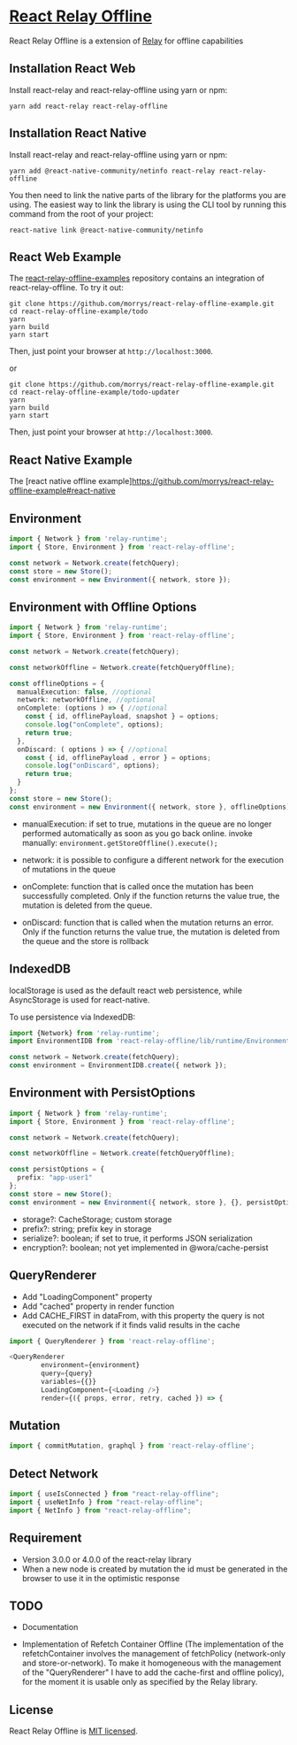 # [React Relay Offline](https://github.com/morrys/react-relay-offline)

React Relay Offline is a extension of [Relay](https://facebook.github.io/relay/) for offline capabilities

## Installation React Web

Install react-relay and react-relay-offline using yarn or npm:

```
yarn add react-relay react-relay-offline
```

## Installation React Native

Install react-relay and react-relay-offline using yarn or npm:

```
yarn add @react-native-community/netinfo react-relay react-relay-offline
```

You then need to link the native parts of the library for the platforms you are using. The easiest way to link the library is using the CLI tool by running this command from the root of your project:

`react-native link @react-native-community/netinfo`


## React Web Example

The [react-relay-offline-examples](https://github.com/morrys/react-relay-offline-example) repository contains an integration of react-relay-offline. To try it out:

```
git clone https://github.com/morrys/react-relay-offline-example.git
cd react-relay-offline-example/todo
yarn
yarn build
yarn start
```

Then, just point your browser at `http://localhost:3000`.

or

```
git clone https://github.com/morrys/react-relay-offline-example.git
cd react-relay-offline-example/todo-updater
yarn
yarn build
yarn start
```

Then, just point your browser at `http://localhost:3000`.

## React Native Example

The [react native offline example]https://github.com/morrys/react-relay-offline-example#react-native

## Environment

```ts
import { Network } from 'relay-runtime';
import { Store, Environment } from 'react-relay-offline';

const network = Network.create(fetchQuery);
const store = new Store();
const environment = new Environment({ network, store });
```

## Environment with Offline Options

```ts
import { Network } from 'relay-runtime';
import { Store, Environment } from 'react-relay-offline';

const network = Network.create(fetchQuery);

const networkOffline = Network.create(fetchQueryOffline);

const offlineOptions = { 
  manualExecution: false, //optional
  network: networkOffline, //optional
  onComplete: (options ) => { //optional
    const { id, offlinePayload, snapshot } = options;
    console.log("onComplete", options);
    return true;
  },
  onDiscard: ( options ) => { //optional
    const { id, offlinePayload , error } = options;
    console.log("onDiscard", options);
    return true;
  }
};
const store = new Store();
const environment = new Environment({ network, store }, offlineOptions);
```

* manualExecution: if set to true, mutations in the queue are no longer performed automatically as soon as you go back online. invoke manually: `environment.getStoreOffline().execute();`

* network: it is possible to configure a different network for the execution of mutations in the queue

* onComplete: function that is called once the mutation has been successfully completed. Only if the function returns the value true, the mutation is deleted from the queue.

* onDiscard: function that is called when the mutation returns an error. Only if the function returns the value true, the mutation is deleted from the queue and the store is rollback



## IndexedDB

localStorage is used as the default react web persistence, while AsyncStorage is used for react-native.

To use persistence via IndexedDB:

```ts
import {Network} from 'relay-runtime';
import EnvironmentIDB from 'react-relay-offline/lib/runtime/EnvironmentIDB';

const network = Network.create(fetchQuery);
const environment = EnvironmentIDB.create({ network });
```

## Environment with PersistOptions

```ts
import { Network } from 'relay-runtime';
import { Store, Environment } from 'react-relay-offline';

const network = Network.create(fetchQuery);

const networkOffline = Network.create(fetchQueryOffline);

const persistOptions = { 
  prefix: "app-user1"
};
const store = new Store();
const environment = new Environment({ network, store }, {}, persistOptions);
```

* storage?: CacheStorage;  custom storage
* prefix?: string;  prefix key in storage 
* serialize?: boolean;  if set to true, it performs JSON serialization
* encryption?: boolean;  not yet implemented in @wora/cache-persist


## QueryRenderer

* Add "LoadingComponent" property
* Add "cached" property in render function
* Add CACHE_FIRST in dataFrom, with this property the query is not executed on the network if it        finds valid results in the cache

```ts
import { QueryRenderer } from 'react-relay-offline'; 

<QueryRenderer
        environment={environment}
        query={query}
        variables={{}}
        LoadingComponent={<Loading />}
        render={({ props, error, retry, cached }) => {
```

## Mutation

```ts
import { commitMutation, graphql } from 'react-relay-offline';
```

## Detect Network

```ts
import { useIsConnected } from "react-relay-offline";
import { useNetInfo } from "react-relay-offline";
import { NetInfo } from "react-relay-offline";
```

## Requirement

* Version 3.0.0 or 4.0.0 of the react-relay library
* When a new node is created by mutation the id must be generated in the browser to use it in the optimistic response

## TODO

* Documentation

* Implementation of Refetch Container Offline (The implementation of the refetchContainer involves the management of fetchPolicy (network-only and store-or-network). To make it homogeneous with the management of the "QueryRenderer" I have to add the cache-first and offline policy), for the moment it is usable only as specified by the Relay library.


## License

React Relay Offline is [MIT licensed](./LICENSE).
